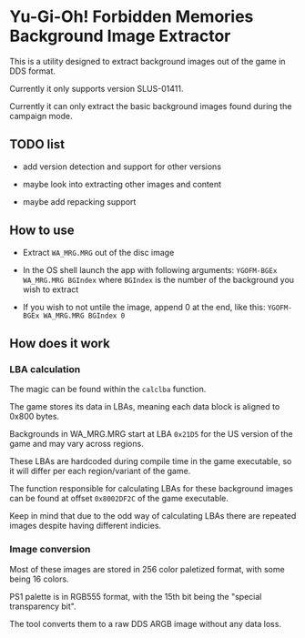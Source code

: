 # Yu-Gi-Oh! Forbidden Memories Background Image Extractor

This is a utility designed to extract background images out of the game in DDS format.

Currently it only supports version SLUS-01411.

Currently it can only extract the basic background images found during the campaign mode.

## TODO list

- add version detection and support for other versions

- maybe look into extracting other images and content

- maybe add repacking support

## How to use

- Extract `WA_MRG.MRG` out of the disc image

- In the OS shell launch the app with following arguments: `YGOFM-BGEx WA_MRG.MRG BGIndex` where `BGIndex` is the number of the background you wish to extract

- If you wish to not untile the image, append 0 at the end, like this: `YGOFM-BGEx WA_MRG.MRG BGIndex 0`

## How does it work

### LBA calculation

The magic can be found within the `calclba` function.

The game stores its data in LBAs, meaning each data block is aligned to 0x800 bytes.

Backgrounds in WA_MRG.MRG start at LBA `0x21D5` for the US version of the game and may vary across regions.

These LBAs are hardcoded during compile time in the game executable, so it will differ per each region/variant of the game.

The function responsible for calculating LBAs for these background images can be found at offset `0x8002DF2C` of the game executable.

Keep in mind that due to the odd way of calculating LBAs there are repeated images despite having different indicies.

### Image conversion

Most of these images are stored in 256 color paletized format, with some being 16 colors.

PS1 palette is in RGB555 format, with the 15th bit being the "special transparency bit".

The tool converts them to a raw DDS ARGB image without any data loss.
